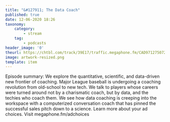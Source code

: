 ```yaml
---
title: "&#127911; The Data Coach"
published: true
date: 12-06-2020 18:26
taxonomy:
    category:
        - stream
    tag:
        - podcasts
header_image: '0'
theurl: https://chtbl.com/track/39E17/traffic.megaphone.fm/CAD9712750721.mp3?updated=1590594680
image: artwork-resized.png
template: item
--- 
```

Episode summary: We explore the quantitative, scientific, and data-driven new frontier of coaching. Major League baseball is undergoing a coaching revolution from old-school to new tech. We talk to players whose careers were turned around not by a charismatic coach, but by data, and the techies who coach them. We see how data coaching is creeping into the workspace with a computerized conversation coach that has pinned the successful sales pitch down to a science. Learn more about your ad choices. Visit megaphone.fm/adchoices

